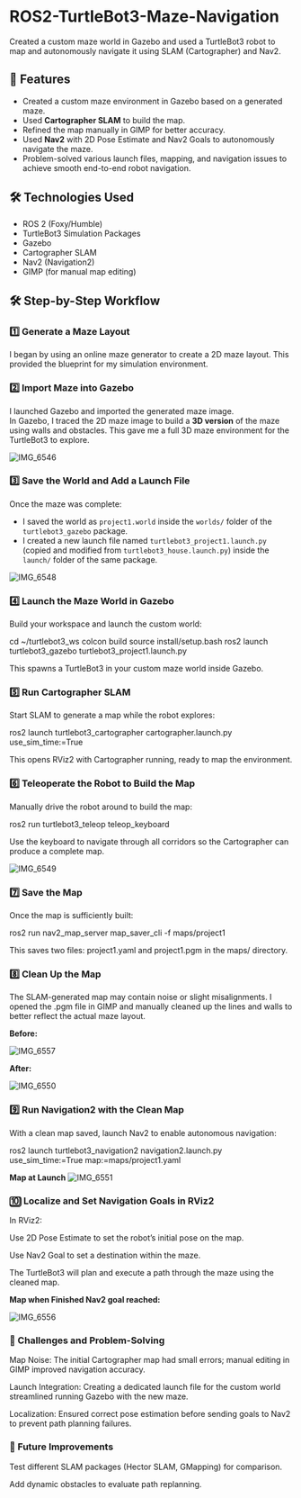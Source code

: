 # ROS2-TurtleBot3-Maze-Navigation
Created a custom maze world in Gazebo and used a TurtleBot3 robot to map and autonomously navigate it using SLAM (Cartographer) and Nav2.


## 🚀 Features
- Created a custom maze environment in Gazebo based on a generated maze.
- Used **Cartographer SLAM** to build the map.
- Refined the map manually in GIMP for better accuracy.
- Used **Nav2** with 2D Pose Estimate and Nav2 Goals to autonomously navigate the maze.
- Problem-solved various launch files, mapping, and navigation issues to achieve smooth end-to-end robot navigation.

## 🛠️ Technologies Used
- ROS 2 (Foxy/Humble)  
- TurtleBot3 Simulation Packages  
- Gazebo  
- Cartographer SLAM  
- Nav2 (Navigation2)  
- GIMP (for manual map editing)  

## 🛠️ Step-by-Step Workflow

### 1️⃣ Generate a Maze Layout
I began by using an online maze generator to create a 2D maze layout. This provided the blueprint for my simulation environment.

### 2️⃣ Import Maze into Gazebo
I launched Gazebo and imported the generated maze image.  
In Gazebo, I traced the 2D maze image to build a **3D version** of the maze using walls and obstacles. This gave me a full 3D maze environment for the TurtleBot3 to explore.

![IMG_6546](https://github.com/user-attachments/assets/dd15cd2d-db15-416e-951d-129bb79440bb)

### 3️⃣ Save the World and Add a Launch File
Once the maze was complete:
- I saved the world as `project1.world` inside the `worlds/` folder of the `turtlebot3_gazebo` package.
- I created a new launch file named `turtlebot3_project1.launch.py` (copied and modified from `turtlebot3_house.launch.py`) inside the `launch/` folder of the same package.

![IMG_6548](https://github.com/user-attachments/assets/354e37d0-a89b-461b-bde8-6e19b0905b7a)

### 4️⃣ Launch the Maze World in Gazebo
Build your workspace and launch the custom world:

cd ~/turtlebot3_ws
colcon build
source install/setup.bash
ros2 launch turtlebot3_gazebo turtlebot3_project1.launch.py

This spawns a TurtleBot3 in your custom maze world inside Gazebo.

### 5️⃣ Run Cartographer SLAM

Start SLAM to generate a map while the robot explores:

ros2 launch turtlebot3_cartographer cartographer.launch.py use_sim_time:=True

This opens RViz2 with Cartographer running, ready to map the environment.

### 6️⃣ Teleoperate the Robot to Build the Map

Manually drive the robot around to build the map:

ros2 run turtlebot3_teleop teleop_keyboard


Use the keyboard to navigate through all corridors so the Cartographer can produce a complete map.

![IMG_6549](https://github.com/user-attachments/assets/36f192bf-3ae4-46e1-8cb4-b1cef41262c0)


### 7️⃣ Save the Map

Once the map is sufficiently built:

ros2 run nav2_map_server map_saver_cli -f maps/project1


This saves two files: project1.yaml and project1.pgm in the maps/ directory.

### 8️⃣ Clean Up the Map

The SLAM-generated map may contain noise or slight misalignments.
I opened the .pgm file in GIMP and manually cleaned up the lines and walls to better reflect the actual maze layout.

**Before:** 

![IMG_6557](https://github.com/user-attachments/assets/8663320c-f0bc-4e87-96da-0900574babdb)


**After:** 

![IMG_6550](https://github.com/user-attachments/assets/492326fb-d545-4128-a100-6c2bbc0cdd1e)


### 9️⃣ Run Navigation2 with the Clean Map

With a clean map saved, launch Nav2 to enable autonomous navigation:

ros2 launch turtlebot3_navigation2 navigation2.launch.py use_sim_time:=True map:=maps/project1.yaml

**Map at Launch**
![IMG_6551](https://github.com/user-attachments/assets/6f4f27f7-30b7-4e17-8290-cd7c25846697)


### 🔟 Localize and Set Navigation Goals in RViz2

In RViz2:

Use 2D Pose Estimate to set the robot’s initial pose on the map.

Use Nav2 Goal to set a destination within the maze.

The TurtleBot3 will plan and execute a path through the maze using the cleaned map.


**Map when Finished Nav2 goal reached:**

![IMG_6556](https://github.com/user-attachments/assets/196f436b-fbf3-4440-90ea-bb11bdcdfa25)


### 🧩 Challenges and Problem-Solving

Map Noise: The initial Cartographer map had small errors; manual editing in GIMP improved navigation accuracy.

Launch Integration: Creating a dedicated launch file for the custom world streamlined running Gazebo with the new maze.

Localization: Ensured correct pose estimation before sending goals to Nav2 to prevent path planning failures.

### 📌 Future Improvements

Test different SLAM packages (Hector SLAM, GMapping) for comparison.

Add dynamic obstacles to evaluate path replanning.
   
